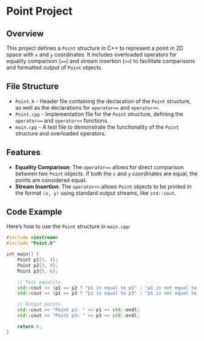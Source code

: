 # Point Project

## Overview
This project defines a `Point` structure in C++ to represent a point in 2D space with `x` and `y` coordinates. It includes overloaded operators for equality comparison (`==`) and stream insertion (`<<`) to facilitate comparisons and formatted output of `Point` objects.

## File Structure
- `Point.h` - Header file containing the declaration of the `Point` structure, as well as the declarations for `operator==` and `operator<<`.
- `Point.cpp` - Implementation file for the `Point` structure, defining the `operator==` and `operator<<` functions.
- `main.cpp` - A test file to demonstrate the functionality of the `Point` structure and overloaded operators.

## Features
- **Equality Comparison**: The `operator==` allows for direct comparison between two `Point` objects. If both the `x` and `y` coordinates are equal, the points are considered equal.
- **Stream Insertion**: The `operator<<` allows `Point` objects to be printed in the format `(x, y)` using standard output streams, like `std::cout`.

## Code Example
Here’s how to use the `Point` structure in `main.cpp`:

```cpp
#include <iostream>
#include "Point.h"

int main() {
    Point p1{3, 4};
    Point p2{3, 4};
    Point p3{5, 6};

    // Test equality
    std::cout << (p1 == p2 ? "p1 is equal to p2" : "p1 is not equal to p2") << std::endl;
    std::cout << (p1 == p3 ? "p1 is equal to p3" : "p1 is not equal to p3") << std::endl;

    // Output points
    std::cout << "Point p1: " << p1 << std::endl;
    std::cout << "Point p3: " << p3 << std::endl;

    return 0;
}

